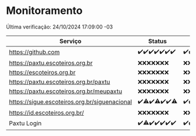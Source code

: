 # Monitoramento

Última verificação: 24/10/2024 17:09:00 -03

|Serviço|Status|Últimas 24h|
|---|---|---|
|https://github.com|<span title="2024-10-17: OK=23">✔️</span><span title="2024-10-18: OK=23">✔️</span><span title="2024-10-19: OK=23">✔️</span><span title="2024-10-20: OK=23">✔️</span><span title="2024-10-21: OK=23">✔️</span><span title="2024-10-22: OK=23">✔️</span><span title="2024-10-23: OK=19">✔️</span>|<span title="23/10/2024 17:09:00 -03 : 200">✔️</span><span title="23/10/2024 18:07:00 -03 : 200">✔️</span><span title="23/10/2024 19:07:00 -03 : 200">✔️</span><span title="23/10/2024 20:08:00 -03 : 200">✔️</span><span title="23/10/2024 21:40:00 -03 : 200">✔️</span><span title="23/10/2024 23:10:00 -03 : 200">✔️</span><span title="24/10/2024 00:14:00 -03 : 200">✔️</span><span title="24/10/2024 01:10:00 -03 : 200">✔️</span><span title="24/10/2024 02:08:00 -03 : 200">✔️</span><span title="24/10/2024 03:12:00 -03 : 200">✔️</span><span title="24/10/2024 04:08:00 -03 : 200">✔️</span><span title="24/10/2024 05:11:00 -03 : 200">✔️</span><span title="24/10/2024 06:08:00 -03 : 200">✔️</span><span title="24/10/2024 07:08:00 -03 : 200">✔️</span><span title="24/10/2024 08:07:00 -03 : 200">✔️</span><span title="24/10/2024 09:15:00 -03 : 200">✔️</span><span title="24/10/2024 10:17:00 -03 : 200">✔️</span><span title="24/10/2024 11:08:00 -03 : 200">✔️</span><span title="24/10/2024 12:08:00 -03 : 200">✔️</span><span title="24/10/2024 13:10:00 -03 : 200">✔️</span><span title="24/10/2024 14:07:00 -03 : 200">✔️</span><span title="24/10/2024 15:11:00 -03 : 200">✔️</span><span title="24/10/2024 16:06:00 -03 : 200">✔️</span><span title="24/10/2024 17:09:00 -03 : 200">✔️</span>|
|https://paxtu.escoteiros.org.br|<span title="2024-10-17: Falhas=23">❌</span><span title="2024-10-18: Falhas=23">❌</span><span title="2024-10-19: Falhas=23">❌</span><span title="2024-10-20: Falhas=23">❌</span><span title="2024-10-21: Falhas=23">❌</span><span title="2024-10-22: Falhas=23">❌</span><span title="2024-10-23: Falhas=19">❌</span>|<span title="23/10/2024 17:09:00 -03 : 403">❌</span><span title="23/10/2024 18:07:00 -03 : 403">❌</span><span title="23/10/2024 19:07:00 -03 : 403">❌</span><span title="23/10/2024 20:08:00 -03 : 403">❌</span><span title="23/10/2024 21:40:00 -03 : 403">❌</span><span title="23/10/2024 23:10:00 -03 : 403">❌</span><span title="24/10/2024 00:14:00 -03 : 403">❌</span><span title="24/10/2024 01:10:00 -03 : 403">❌</span><span title="24/10/2024 02:08:00 -03 : 403">❌</span><span title="24/10/2024 03:12:00 -03 : 403">❌</span><span title="24/10/2024 04:08:00 -03 : 403">❌</span><span title="24/10/2024 05:11:00 -03 : 403">❌</span><span title="24/10/2024 06:08:00 -03 : 403">❌</span><span title="24/10/2024 07:08:00 -03 : 403">❌</span><span title="24/10/2024 08:07:00 -03 : 403">❌</span><span title="24/10/2024 09:15:00 -03 : 403">❌</span><span title="24/10/2024 10:17:00 -03 : 403">❌</span><span title="24/10/2024 11:08:00 -03 : 403">❌</span><span title="24/10/2024 12:08:00 -03 : 403">❌</span><span title="24/10/2024 13:10:00 -03 : 403">❌</span><span title="24/10/2024 14:07:00 -03 : 403">❌</span><span title="24/10/2024 15:11:00 -03 : 403">❌</span><span title="24/10/2024 16:06:00 -03 : 403">❌</span><span title="24/10/2024 17:09:00 -03 : 403">❌</span>|
|https://escoteiros.org.br|<span title="2024-10-17: Falhas=23">❌</span><span title="2024-10-18: Falhas=23">❌</span><span title="2024-10-19: Falhas=23">❌</span><span title="2024-10-20: Falhas=23">❌</span><span title="2024-10-21: Falhas=23">❌</span><span title="2024-10-22: Falhas=23">❌</span><span title="2024-10-23: Falhas=19">❌</span>|<span title="23/10/2024 17:09:00 -03 : 403">❌</span><span title="23/10/2024 18:07:00 -03 : 403">❌</span><span title="23/10/2024 19:07:00 -03 : 403">❌</span><span title="23/10/2024 20:08:00 -03 : 403">❌</span><span title="23/10/2024 21:40:00 -03 : 403">❌</span><span title="23/10/2024 23:10:00 -03 : 403">❌</span><span title="24/10/2024 00:14:00 -03 : 403">❌</span><span title="24/10/2024 01:10:00 -03 : 403">❌</span><span title="24/10/2024 02:08:00 -03 : 403">❌</span><span title="24/10/2024 03:12:00 -03 : 403">❌</span><span title="24/10/2024 04:08:00 -03 : 403">❌</span><span title="24/10/2024 05:11:00 -03 : 403">❌</span><span title="24/10/2024 06:08:00 -03 : 403">❌</span><span title="24/10/2024 07:08:00 -03 : 403">❌</span><span title="24/10/2024 08:07:00 -03 : 403">❌</span><span title="24/10/2024 09:15:00 -03 : 403">❌</span><span title="24/10/2024 10:17:00 -03 : 403">❌</span><span title="24/10/2024 11:08:00 -03 : 403">❌</span><span title="24/10/2024 12:08:00 -03 : 403">❌</span><span title="24/10/2024 13:10:00 -03 : 403">❌</span><span title="24/10/2024 14:07:00 -03 : 403">❌</span><span title="24/10/2024 15:11:00 -03 : 403">❌</span><span title="24/10/2024 16:06:00 -03 : 403">❌</span><span title="24/10/2024 17:09:00 -03 : 403">❌</span>|
|https://paxtu.escoteiros.org.br/paxtu|<span title="2024-10-17: Falhas=23">❌</span><span title="2024-10-18: Falhas=23">❌</span><span title="2024-10-19: Falhas=23">❌</span><span title="2024-10-20: Falhas=23">❌</span><span title="2024-10-21: Falhas=23">❌</span><span title="2024-10-22: Falhas=23">❌</span><span title="2024-10-23: Falhas=19">❌</span>|<span title="23/10/2024 17:09:00 -03 : 403">❌</span><span title="23/10/2024 18:07:00 -03 : 403">❌</span><span title="23/10/2024 19:07:00 -03 : 403">❌</span><span title="23/10/2024 20:08:00 -03 : 403">❌</span><span title="23/10/2024 21:40:00 -03 : 403">❌</span><span title="23/10/2024 23:10:00 -03 : 403">❌</span><span title="24/10/2024 00:14:00 -03 : 403">❌</span><span title="24/10/2024 01:10:00 -03 : 403">❌</span><span title="24/10/2024 02:08:00 -03 : 403">❌</span><span title="24/10/2024 03:12:00 -03 : 403">❌</span><span title="24/10/2024 04:08:00 -03 : 403">❌</span><span title="24/10/2024 05:11:00 -03 : 403">❌</span><span title="24/10/2024 06:08:00 -03 : 403">❌</span><span title="24/10/2024 07:08:00 -03 : 403">❌</span><span title="24/10/2024 08:07:00 -03 : 403">❌</span><span title="24/10/2024 09:15:00 -03 : 403">❌</span><span title="24/10/2024 10:17:00 -03 : 403">❌</span><span title="24/10/2024 11:08:00 -03 : 403">❌</span><span title="24/10/2024 12:08:00 -03 : 403">❌</span><span title="24/10/2024 13:10:00 -03 : 403">❌</span><span title="24/10/2024 14:07:00 -03 : 403">❌</span><span title="24/10/2024 15:11:00 -03 : 403">❌</span><span title="24/10/2024 16:06:00 -03 : 403">❌</span><span title="24/10/2024 17:09:00 -03 : 403">❌</span>|
|https://paxtu.escoteiros.org.br/meupaxtu|<span title="2024-10-17: Falhas=23">❌</span><span title="2024-10-18: Falhas=23">❌</span><span title="2024-10-19: Falhas=23">❌</span><span title="2024-10-20: Falhas=23">❌</span><span title="2024-10-21: Falhas=23">❌</span><span title="2024-10-22: Falhas=23">❌</span><span title="2024-10-23: Falhas=19">❌</span>|<span title="23/10/2024 17:09:00 -03 : 403">❌</span><span title="23/10/2024 18:07:00 -03 : 403">❌</span><span title="23/10/2024 19:07:00 -03 : 403">❌</span><span title="23/10/2024 20:08:00 -03 : 403">❌</span><span title="23/10/2024 21:40:00 -03 : 403">❌</span><span title="23/10/2024 23:10:00 -03 : 403">❌</span><span title="24/10/2024 00:14:00 -03 : 403">❌</span><span title="24/10/2024 01:10:00 -03 : 403">❌</span><span title="24/10/2024 02:08:00 -03 : 403">❌</span><span title="24/10/2024 03:12:00 -03 : 403">❌</span><span title="24/10/2024 04:08:00 -03 : 403">❌</span><span title="24/10/2024 05:11:00 -03 : 403">❌</span><span title="24/10/2024 06:08:00 -03 : 403">❌</span><span title="24/10/2024 07:08:00 -03 : 403">❌</span><span title="24/10/2024 08:07:00 -03 : 403">❌</span><span title="24/10/2024 09:15:00 -03 : 403">❌</span><span title="24/10/2024 10:17:00 -03 : 403">❌</span><span title="24/10/2024 11:08:00 -03 : 403">❌</span><span title="24/10/2024 12:08:00 -03 : 403">❌</span><span title="24/10/2024 13:10:00 -03 : 403">❌</span><span title="24/10/2024 14:07:00 -03 : 403">❌</span><span title="24/10/2024 15:11:00 -03 : 403">❌</span><span title="24/10/2024 16:06:00 -03 : 403">❌</span><span title="24/10/2024 17:09:00 -03 : 403">❌</span>|
|https://sigue.escoteiros.org.br/siguenacional|<span title="2024-10-17: OK=23">✔️</span><span title="2024-10-18: OK=18, Falhas=5">⚠️</span><span title="2024-10-19: OK=23">✔️</span><span title="2024-10-20: OK=22, Falhas=1">⚠️</span><span title="2024-10-21: OK=23">✔️</span><span title="2024-10-22: OK=23">✔️</span><span title="2024-10-23: OK=18, Falhas=1">⚠️</span>|<span title="23/10/2024 17:09:00 -03 : 200">✔️</span><span title="23/10/2024 18:07:00 -03 : 200">✔️</span><span title="23/10/2024 19:07:00 -03 : 200">✔️</span><span title="23/10/2024 20:08:00 -03 : 200">✔️</span><span title="23/10/2024 21:40:00 -03 : 200">✔️</span><span title="23/10/2024 23:10:00 -03 : 200">✔️</span><span title="24/10/2024 00:14:00 -03 : 200">✔️</span><span title="24/10/2024 01:10:00 -03 : 200">✔️</span><span title="24/10/2024 02:08:00 -03 : 200">✔️</span><span title="24/10/2024 03:12:00 -03 : 200">✔️</span><span title="24/10/2024 04:08:00 -03 : 200">✔️</span><span title="24/10/2024 05:11:00 -03 : 200">✔️</span><span title="24/10/2024 06:08:00 -03 : 200">✔️</span><span title="24/10/2024 07:08:00 -03 : 200">✔️</span><span title="24/10/2024 08:07:00 -03 : 200">✔️</span><span title="24/10/2024 09:15:00 -03 : 200">✔️</span><span title="24/10/2024 10:17:00 -03 : 200">✔️</span><span title="24/10/2024 11:08:00 -03 : 200">✔️</span><span title="24/10/2024 12:08:00 -03 : 200">✔️</span><span title="24/10/2024 13:10:00 -03 : 200">✔️</span><span title="24/10/2024 14:07:00 -03 : 200">✔️</span><span title="24/10/2024 15:11:00 -03 : 200">✔️</span><span title="24/10/2024 16:06:00 -03 : 200">✔️</span><span title="24/10/2024 17:09:00 -03 : 200">✔️</span>|
|https://id.escoteiros.org.br/|<span title="2024-10-17: Falhas=23">❌</span><span title="2024-10-18: Falhas=23">❌</span><span title="2024-10-19: Falhas=23">❌</span><span title="2024-10-20: Falhas=23">❌</span><span title="2024-10-21: Falhas=23">❌</span><span title="2024-10-22: Falhas=23">❌</span><span title="2024-10-23: Falhas=19">❌</span>|<span title="23/10/2024 17:09:00 -03 : 403">❌</span><span title="23/10/2024 18:07:00 -03 : 403">❌</span><span title="23/10/2024 19:07:00 -03 : 403">❌</span><span title="23/10/2024 20:08:00 -03 : 403">❌</span><span title="23/10/2024 21:40:00 -03 : 403">❌</span><span title="23/10/2024 23:10:00 -03 : 403">❌</span><span title="24/10/2024 00:14:00 -03 : 403">❌</span><span title="24/10/2024 01:10:00 -03 : 403">❌</span><span title="24/10/2024 02:08:00 -03 : 403">❌</span><span title="24/10/2024 03:12:00 -03 : 403">❌</span><span title="24/10/2024 04:08:00 -03 : 403">❌</span><span title="24/10/2024 05:11:00 -03 : 403">❌</span><span title="24/10/2024 06:08:00 -03 : 403">❌</span><span title="24/10/2024 07:08:00 -03 : 403">❌</span><span title="24/10/2024 08:07:00 -03 : 403">❌</span><span title="24/10/2024 09:15:00 -03 : 403">❌</span><span title="24/10/2024 10:17:00 -03 : 403">❌</span><span title="24/10/2024 11:08:00 -03 : 403">❌</span><span title="24/10/2024 12:08:00 -03 : 403">❌</span><span title="24/10/2024 13:10:00 -03 : 403">❌</span><span title="24/10/2024 14:07:00 -03 : 403">❌</span><span title="24/10/2024 15:11:00 -03 : 403">❌</span><span title="24/10/2024 16:06:00 -03 : 403">❌</span><span title="24/10/2024 17:09:00 -03 : 403">❌</span>|
|Paxtu Login|<span title="2024-10-17: OK=23">✔️</span><span title="2024-10-18: OK=21, Falhas=2">⚠️</span><span title="2024-10-19: OK=23">✔️</span><span title="2024-10-20: OK=23">✔️</span><span title="2024-10-21: OK=23">✔️</span><span title="2024-10-22: OK=23">✔️</span><span title="2024-10-23: OK=19">✔️</span>|<span title="23/10/2024 17:09:00 -03 : 200">✔️</span><span title="23/10/2024 18:07:00 -03 : 200">✔️</span><span title="23/10/2024 19:07:00 -03 : 200">✔️</span><span title="23/10/2024 20:08:00 -03 : 200">✔️</span><span title="23/10/2024 21:40:00 -03 : 200">✔️</span><span title="23/10/2024 23:10:00 -03 : 200">✔️</span><span title="24/10/2024 00:14:00 -03 : 200">✔️</span><span title="24/10/2024 01:10:00 -03 : 200">✔️</span><span title="24/10/2024 02:08:00 -03 : 200">✔️</span><span title="24/10/2024 03:12:00 -03 : 200">✔️</span><span title="24/10/2024 04:08:00 -03 : 200">✔️</span><span title="24/10/2024 05:11:00 -03 : 200">✔️</span><span title="24/10/2024 06:08:00 -03 : 200">✔️</span><span title="24/10/2024 07:08:00 -03 : 200">✔️</span><span title="24/10/2024 08:07:00 -03 : 200">✔️</span><span title="24/10/2024 09:15:00 -03 : 200">✔️</span><span title="24/10/2024 10:17:00 -03 : 200">✔️</span><span title="24/10/2024 11:08:00 -03 : 200">✔️</span><span title="24/10/2024 12:08:00 -03 : 200">✔️</span><span title="24/10/2024 13:10:00 -03 : 200">✔️</span><span title="24/10/2024 14:07:00 -03 : 200">✔️</span><span title="24/10/2024 15:11:00 -03 : 200">✔️</span><span title="24/10/2024 16:06:00 -03 : 200">✔️</span><span title="24/10/2024 17:09:00 -03 : 200">✔️</span>|
